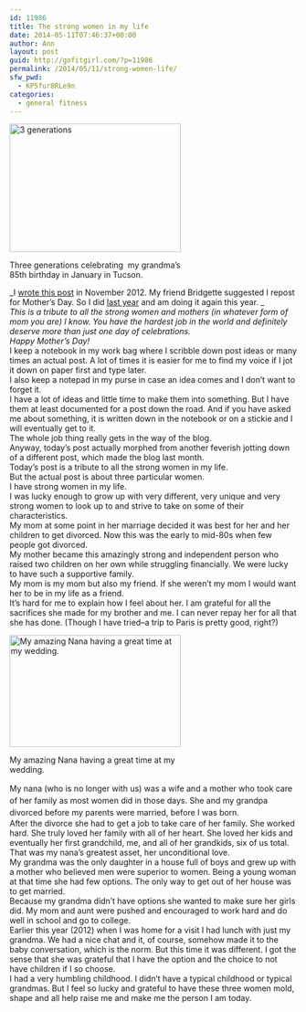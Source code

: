 ```yaml
---
id: 11986
title: The strong women in my life
date: 2014-05-11T07:46:37+00:00
author: Ann
layout: post
guid: http://gofitgirl.com/?p=11986
permalink: /2014/05/11/strong-women-life/
sfw_pwd:
  - KP5fur8RLe9n
categories:
  - general fitness
---
```

<div id="attachment_11988" style="width: 310px" class="wp-caption alignleft">
  <a href="http://gofitgirl.com/2014/05/strong-women-life/img_0851/" rel="attachment wp-att-11988"><img class="size-medium wp-image-11988" alt="3 generations" src="http://gofitgirl.com/wp-content/uploads/2014/05/IMG_0851-300x225.jpg" width="300" height="225" /></a>
  
  <p class="wp-caption-text">
    Three generations celebrating  my grandma&#8217;s 85th birthday in January in Tucson.
  </p>
</div>

  
_I [wrote this post](http://gofitgirl.com/?p=9855) in November 2012. My friend Bridgette suggested I repost for Mother’s Day. So I did [last year](http://gofitgirl.com/2013/05/the-strong-women-in-my-life-2/) and am doing it again this year. _  
_This is a tribute to all the strong women and mothers (in whatever form of mom you are) I know. You have the hardest job in the world and definitely deserve more than just one day of celebrations._  
_Happy Mother’s Day!_  
I keep a notebook in my work bag where I scribble down post ideas or many times an actual post. A lot of times it is easier for me to find my voice if I jot it down on paper first and type later.  
I also keep a notepad in my purse in case an idea comes and I don’t want to forget it.  
I have a lot of ideas and little time to make them into something. But I have them at least documented for a post down the road. And if you have asked me about something, it is written down in the notebook or on a stickie and I will eventually get to it.  
The whole job thing really gets in the way of the blog.  
Anyway, today’s post actually morphed from another feverish jotting down of a different post, which made the blog last month.  
Today’s post is a tribute to all the strong women in my life.  
But the actual post is about three particular women.  
I have strong women in my life.  
I was lucky enough to grow up with very different, very unique and very strong women to look up to and strive to take on some of their characteristics.  
My mom at some point in her marriage decided it was best for her and her children to get divorced. Now this was the early to mid-80s when few people got divorced.  
My mother became this amazingly strong and independent person who raised two children on her own while struggling financially. We were lucky to have such a supportive family.  
My mom is my mom but also my friend. If she weren’t my mom I would want her to be in my life as a friend.  
It’s hard for me to explain how I feel about her. I am grateful for all the sacrifices she made for my brother and me. I can never repay her for all that she has done. (Though I have tried–a trip to Paris is pretty good, right?)  


<div id="attachment_9857" style="width: 310px" class="wp-caption alignright">
  <a href="http://gofitgirl.com/2012/11/the-strong-women-in-my-life/nana/" rel="attachment wp-att-9857"><img class="size-medium wp-image-9857" alt="My amazing Nana having a great time at my wedding." src="http://gofitgirl.com/wp-content/uploads/2012/11/NANA-300x196.jpg" width="300" height="196" /></a>
  
  <p class="wp-caption-text">
    My amazing Nana having a great time at my wedding.
  </p>
</div>

  
<span style="line-height: 1.5em;">My nana (who is no longer with us) was a wife and a mother who took care of her family as most women did in those days. She and my grandpa divorced before my parents were married, before I was born.</span>  
After the divorce she had to get a job to take care of her family. She worked hard. She truly loved her family with all of her heart. She loved her kids and eventually her first grandchild, me, and all of her grandkids, six of us total.  
That was my nana’s greatest asset, her unconditional love.  
My grandma was the only daughter in a house full of boys and grew up with a mother who believed men were superior to women. Being a young woman at that time she had few options. The only way to get out of her house was to get married.  
Because my grandma didn’t have options she wanted to make sure her girls did. My mom and aunt were pushed and encouraged to work hard and do well in school and go to college.  
Earlier this year (2012) when I was home for a visit I had lunch with just my grandma. We had a nice chat and it, of course, somehow made it to the baby conversation, which is the norm. But this time it was different. I got the sense that she was grateful that I have the option and the choice to not have children if I so choose.  
I had a very humbling childhood. I didn’t have a typical childhood or typical grandmas. But I feel so lucky and grateful to have these three women mold, shape and all help raise me and make me the person I am today.